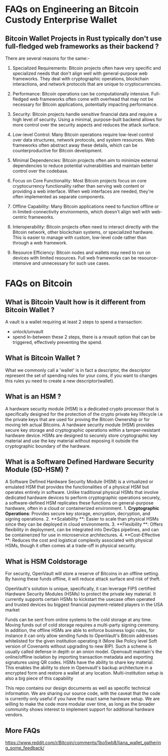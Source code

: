 # FAQs on Engineering an Bitcoin Custody Enterprise Wallet

## Bitcoin Wallet Projects in Rust typically don't use full-fledged web frameworks as their backend ?
 There are several reasons for the same:-

1. Specialized Requirements: Bitcoin projects often have very specific and specialized needs that don't align well with general-purpose web frameworks. They deal with cryptographic operations, blockchain interactions, and network protocols that are unique to cryptocurrencies.

2. Performance: Bitcoin operations can be computationally intensive. Full-fledged web frameworks often come with overhead that may not be necessary for Bitcoin applications, potentially impacting performance.

3. Security: Bitcoin projects handle sensitive financial data and require a high level of security. Using a minimal, purpose-built backend allows for more control over the security aspects and reduces the attack surface.

4. Low-level Control: Many Bitcoin operations require low-level control over data structures, network protocols, and system resources. Web frameworks often abstract away these details, which can be counterproductive for Bitcoin development.

5. Minimal Dependencies: Bitcoin projects often aim to minimize external dependencies to reduce potential vulnerabilities and maintain better control over the codebase.

6. Focus on Core Functionality: Most Bitcoin projects focus on core cryptocurrency functionality rather than serving web content or providing a web interface. When web interfaces are needed, they're often implemented as separate components.

7. Offline Capability: Many Bitcoin applications need to function offline or in limited-connectivity environments, which doesn't align well with web-centric frameworks.

8. Interoperability: Bitcoin projects often need to interact directly with the Bitcoin network, other blockchain systems, or specialized hardware. This is easier to manage with custom, low-level code rather than through a web framework.

9. Resource Efficiency: Bitcoin nodes and wallets may need to run on devices with limited resources. Full web frameworks can be resource-intensive and unnecessary for such use cases.

# FAQs on Bitcoin 

## What is Bitcoin Vault how is it different from Bitcoin Wallet ?
A vault is a wallet requiring at least 2 steps to spend a transaction:
- unlock/unvault
- spend
In-between these 2 steps, there is a revault option that can be triggered, effectively preventing the spend.

## What is Bitcoin Wallet ?
What we commonly call a 'wallet' is in fact a descriptor, the descriptor represent the set of spending rules for your coins, if you want to changes this rules yu need to create a new descriptor(wallet). 

## What is an HSM ? 
A hardware security module (HSM) is a dedicated crypto processor that is specifically designed for the protection of the crypto private key lifecycle i.e the private keys that are used for proving the Bitcoin Ownership or for moving teh actual Bitcoins. A hardware security module (HSM) provides secure key storage and cryptographic operations within a tamper-resistant hardware device. HSMs are designed to securely store cryptographic key material and use the key material without exposing it outside the cryptographic boundary of the hardware.

## What is a Software Defined Hardware Security Module (SD-HSM) ?
A Software Defined Hardware Security Module (HSM) is a virtualized or emulated HSM that provides the functionalities of a physical HSM but operates entirely in software. Unlike traditional physical HSMs that involve dedicated hardware devices to perform cryptographic operations securely, a software-defined HSM replicates these functions on general-purpose hardware, often in a cloud or containerized environment.
    1.	**Cryptographic Operations**: Provides secure key storage, encryption, decryption, and signing operations.
	2.	**Scalability **: Easier to scale than physical HSMs since they can be deployed in cloud environments.
	3.	**Flexibility **: Offers flexibility in deployment, can be integrated into DevOps pipelines, and can be containerized for use in microservice architectures.
	4.	**Cost-Effective **: Reduces the cost and logistical complexity associated with physical HSMs, though it often comes at a trade-off in physical security. 

## What is HSM Coldstorage
For security, OpenVault will store a reserve of Bitcoins in an offline setting. By having these funds offline, it will reduce attack surface and risk of theft.

OpenVault's solution is unique, specifically, it can leverage FIPS certified Hardware Security Modules (HSMs) to protect the private key material. It currently supports certain HSMs to kickstart the usecase often operated and trusted devices bu biggest financial payment-related players in the USA market

Funds can be sent from online systems to the cold storage at any time. Moving funds out of cold storage requires a multi-party signing ceremony. In addition, the offline HSMs are able to enforce business logic rules, for instance it can only allow sending funds to OpenVault's Bitcoin addresses whitelisted for the given institution operating it (More like Policy level Soft version of Covenants without upgrading to new BIP). Such a scheme is usually called defense in depth or an onion model. Openvault maintain's the online/offline isolation by importing transaction metadata and exporting signatures using QR codes. HSMs have the ability to share key material. This enables the ability to store in Openvault's backup architecture in a encrypted form and restore a wallet at any location. Multi-institution setup is also a big piece of this capability

This repo contains our design documents as well as specific technical information. We are sharing our source code, with the caveat that the code is currently only useful if you have the exact same hardware setup. We are willing to make the code more modular over time, as long as the broader community shows interest to implement support for additional hardware vendors.

## More FAQs
https://www.reddit.com/r/Bitcoin/comments/1bo5wb8/liana_wallet_gathering_some_feedback/
